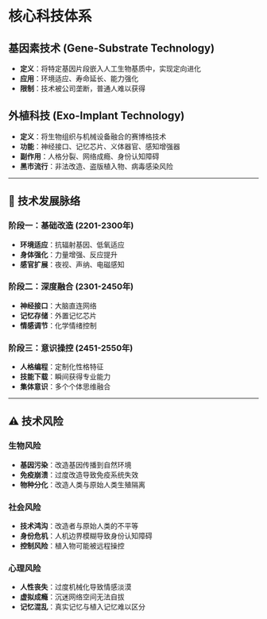 # 核心科技体系

## 基因素技术 (Gene-Substrate Technology)
- **定义**：将特定基因片段嵌入人工生物基质中，实现定向进化
- **应用**：环境适应、寿命延长、能力强化
- **限制**：技术被公司垄断，普通人难以获得

## 外植科技 (Exo-Implant Technology) 
- **定义**：将生物组织与机械设备融合的赛博格技术
- **功能**：神经接口、记忆芯片、义体器官、感知增强器
- **副作用**：人格分裂、网络成瘾、身份认知障碍
- **黑市流行**：非法改造、盗版植入物、病毒感染风险

---

## 🧬 技术发展脉络

### 阶段一：基础改造 (2201-2300年)
- **环境适应**：抗辐射基因、低氧适应
- **身体强化**：力量增强、反应提升
- **感官扩展**：夜视、声纳、电磁感知

### 阶段二：深度融合 (2301-2450年)
- **神经接口**：大脑直连网络
- **记忆存储**：外置记忆芯片
- **情感调节**：化学情绪控制

### 阶段三：意识操控 (2451-2550年)
- **人格编程**：定制化性格特征
- **技能下载**：瞬间获得专业能力
- **集体意识**：多个个体思维融合

---

## ⚠️ 技术风险

### 生物风险
- **基因污染**：改造基因传播到自然环境
- **免疫崩溃**：过度改造导致免疫系统失效
- **物种分化**：改造人类与原始人类生殖隔离

### 社会风险
- **技术鸿沟**：改造者与原始人类的不平等
- **身份危机**：人机边界模糊导致身份认知障碍
- **控制风险**：植入物可能被远程操控

### 心理风险
- **人性丧失**：过度机械化导致情感淡漠
- **虚拟成瘾**：沉迷网络空间无法自拔
- **记忆混乱**：真实记忆与植入记忆难以区分 